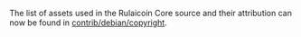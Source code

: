 The list of assets used in the Rulaicoin Core source and their attribution can now be found in [contrib/debian/copyright](../contrib/debian/copyright).
